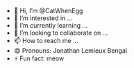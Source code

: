 - 👋 Hi, I’m @CatWhenEgg
- 👀 I’m interested in ...
- 🌱 I’m currently learning ...
- 💞️ I’m looking to collaborate on ...
- 📫 How to reach me ...
- 😄 Pronouns: Jonathan Lemieux Bengal
- ⚡ Fun fact: meow

<!---
CatWhenEgg/CatWhenEgg is a ✨ special ✨ repository because its `README.md` (this file) appears on your GitHub profile.
You can click the Preview link to take a look at your changes.
--->
